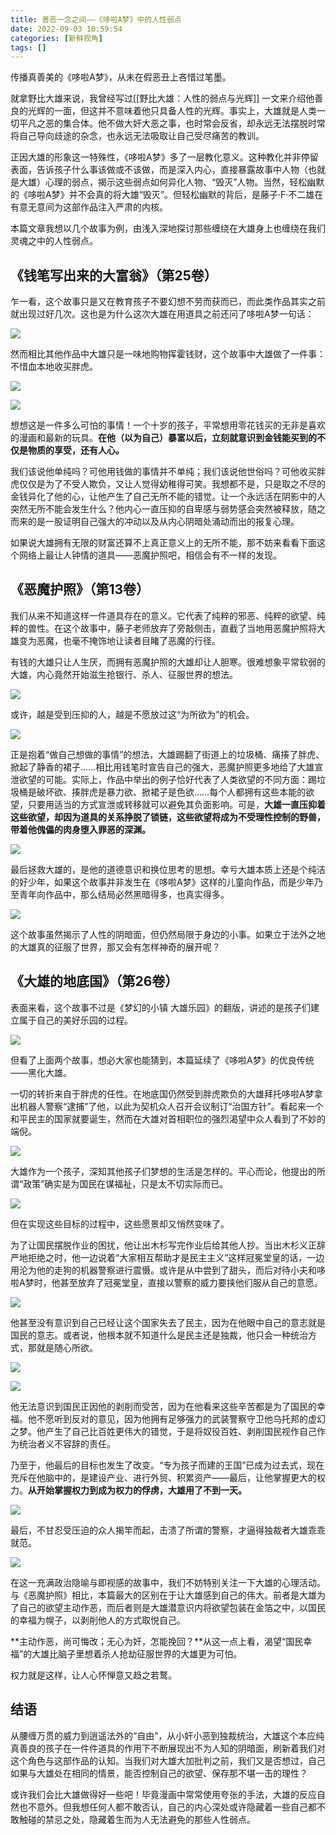 ```yaml
---
title: 善恶一念之间——《哆啦A梦》中的人性弱点
date: 2022-09-03 10:59:54
categories: [新鲜视角]
tags: []
---
```



传播真善美的《哆啦A梦》，从未在假恶丑上吝惜过笔墨。

就拿野比大雄来说，我曾经写过[[野比大雄：人性的弱点与光辉]] 一文来介绍他善良的光辉的一面，但这并不意味着他只具备人性的光辉。事实上，大雄就是人类一切平凡之恶的集合体。他不做大奸大恶之事，也时常会反省，却永远无法摆脱时常将自己导向歧途的杂念，也永远无法吸取让自己受尽痛苦的教训。

正因大雄的形象这一特殊性，《哆啦A梦》多了一层教化意义。这种教化并非停留表面，告诉孩子什么事该做或不该做，而是深入内心，直接暴露故事中人物（也就是大雄）心理的弱点，揭示这些弱点如何异化人物、“毁灭”人物。当然，轻松幽默的《哆啦A梦》并不会真的将大雄“毁灭”。但轻松幽默的背后，是藤子·F·不二雄在有意无意间为这部作品注入严肃的内核。

本篇文章我想以几个故事为例，由浅入深地探讨那些缠绕在大雄身上也缠绕在我们灵魂之中的人性弱点。

## 《钱笔写出来的大富翁》（第25卷）

乍一看，这个故事只是又在教育孩子不要幻想不劳而获而已，而此类作品其实之前就出现过好几次。这也是为什么这次大雄在用道具之前还问了哆啦A梦一句话：

![](https://pica.zhimg.com/80/v2-92bc075a27e208e434b6ad4bdec4a2b5_1440w.jpg?source=d16d100b)

然而相比其他作品中大雄只是一味地购物挥霍钱财，这个故事中大雄做了一件事：不惜血本地收买胖虎。

![](https://picx.zhimg.com/80/v2-9ccf1ae4c4eaf991bbef301f8dd35796_1440w.jpg?source=d16d100b)

![](https://picx.zhimg.com/80/v2-1d000eb9ebca63f62ac300490a6747e1_1440w.jpg?source=d16d100b)

想想这是一件多么可怕的事情！一个十岁的孩子，平常想用零花钱买的无非是喜欢的漫画和最新的玩具。**在他（以为自己）暴富以后，立刻就意识到金钱能买到的不仅是物质的享受，还有人心。**

我们该说他单纯吗？可他用钱做的事情并不单纯；我们该说他世俗吗？可他收买胖虎仅仅是为了不受人欺负，又让人觉得幼稚得可笑。我想都不是，只是取之不尽的金钱异化了他的心，让他产生了自己无所不能的错觉。让一个永远活在阴影中的人突然无所不能会发生什么？他内心一直压抑的自卑感与弱势感会突然被释放，随之而来的是一股证明自己强大的冲动以及从内心阴暗处涌动而出的报复心理。

如果说大雄拥有无限的财富还算不上真正意义上的无所不能，那不妨来看看下面这个网络上最让人钟情的道具——恶魔护照吧，相信会有不一样的发现。

## 《恶魔护照》（第13卷）

我们从来不知道这样一件道具存在的意义。它代表了纯粹的邪恶、纯粹的欲望、纯粹的兽性。在这个故事中，藤子老师放弃了旁敲侧击，直截了当地用恶魔护照将大雄变为恶魔，也毫不掩饰地让读者目睹了恶魔的行径。

有钱的大雄只让人生厌，而拥有恶魔护照的大雄却让人胆寒。很难想象平常软弱的大雄，内心竟然开始滋生抢银行、杀人、征服世界的想法。

![](https://pic4.zhimg.com/80/v2-7f3ebfb39065ffce9da8ceb97b727a31_1440w.jpg?source=d16d100b)

或许，越是受到压抑的人，越是不愿放过这“为所欲为”的机会。

![](https://pic1.zhimg.com/80/v2-4cfd5c1ea6a5ade40760e940190afcc3_1440w.jpg?source=d16d100b)

正是抱着“做自己想做的事情”的想法，大雄踢翻了街道上的垃圾桶、痛揍了胖虎、掀起了静香的裙子……相比用钱笔时宣告自己的强大，恶魔护照更多地给了大雄宣泄欲望的可能。实际上，作品中举出的例子恰好代表了人类欲望的不同方面：踢垃圾桶是破坏欲、揍胖虎是暴力欲、掀裙子是色欲……每个人都拥有这些本能的欲望，只要用适当的方式宣泄或转移就可以避免其负面影响。可是，**大雄一直压抑着这些欲望，却因为道具的关系挣脱了锁链，这些欲望将成为不受理性控制的野兽，带着他傀儡的肉身堕入罪恶的深渊。**

![](https://pic2.zhimg.com/80/v2-b1caea90b7b895bcd2816c2de147e5fa_1440w.jpg?source=d16d100b)

最后拯救大雄的，是他的道德意识和换位思考的思想。幸亏大雄本质上还是个纯洁的好少年，如果这个故事并非发生在《哆啦A梦》这样的儿童向作品，而是少年乃至青年向作品中，那么结局必然黑暗得多，也真实得多。

![](https://pic1.zhimg.com/80/v2-356eaab8ca00e6154f4483c25f70765b_1440w.jpg?source=d16d100b)

这个故事虽然揭示了人性的阴暗面，但仍然局限于身边的小事。如果立于法外之地的大雄真的征服了世界，那又会有怎样神奇的展开呢？

## 《大雄的地底国》（第26卷）

表面来看，这个故事不过是《梦幻的小镇 大雄乐园》的翻版，讲述的是孩子们建立属于自己的美好乐园的过程。

![](https://pic3.zhimg.com/80/v2-73f2a4f521c7facd4db85921b7e0245f_1440w.jpg?source=d16d100b)

但看了上面两个故事，想必大家也能猜到，本篇延续了《哆啦A梦》的优良传统——黑化大雄。

一切的转折来自于胖虎的任性。在地底国仍然受到胖虎欺负的大雄拜托哆啦A梦拿出机器人警察“逮捕”了他，以此为契机众人召开会议制订“治国方针”。看起来一个和平民主的国家就要诞生，然而在大雄对首相职位的强烈渴望中众人看到了不妙的端倪。

![](https://pic2.zhimg.com/80/v2-5341fba603001c66dd64782f1d9733db_1440w.jpg?source=d16d100b)

大雄作为一个孩子，深知其他孩子们梦想的生活是怎样的。平心而论，他提出的所谓“政策”确实是为国民在谋福祉，只是太不切实际而已。

![](https://pica.zhimg.com/80/v2-d96430c109a197f923628add9f6703e8_1440w.jpg?source=d16d100b)

但在实现这些目标的过程中，这些愿景却又悄然变味了。

为了让国民摆脱作业的困扰，他让出木杉写完作业后给其他人抄。当出木杉义正辞严地拒绝之时，他一边说着“大家相互帮助才是民主主义”这样冠冕堂皇的话，一边用沦为他的走狗的机器警察进行震慑。或许是从中尝到了甜头，而后对待小夫和哆啦A梦时，他甚至放弃了冠冕堂皇，直接以警察的威力要挟他们服从自己的意愿。

![](https://pica.zhimg.com/80/v2-84d1395fc6f412fce17139d7b9604a74_1440w.jpg?source=d16d100b)

他甚至没有意识到自己已经让这个国家失去了民主，因为在他眼中自己的意志就是国民的意志。或者说，他根本就不知道什么是民主还是独裁，他只会一种统治方式，那就是随心所欲。

![](https://pic3.zhimg.com/80/v2-cd3b8277e15e74d7a0ebe7bf38828662_1440w.jpg?source=d16d100b)

![](https://pic1.zhimg.com/80/v2-eedc56cc77fca337974aa93a6e05a68e_1440w.jpg?source=d16d100b)

他无法意识到国民正因他的剥削而受苦，因为在他看来这些辛苦都是为了国民的幸福。他不愿听到反对的意见，因为他拥有足够强力的武装警察守卫他乌托邦的虚幻之梦。他产生了自己比百姓更伟大的错觉，于是将奴役百姓、剥削国民视作自己作为统治者义不容辞的责任。

乃至于，他最后的目标也发生了改变。“专为孩子而建的王国”已成为过去式，现在充斥在他脑中的，是建设产业、进行外贸、积累资产——最后，让他掌握更大的权力。**从开始掌握权力到成为权力的俘虏，大雄用了不到一天。**

![](https://pic1.zhimg.com/80/v2-9853bdae65c63a0e6eaa25a427709389_1440w.jpg?source=d16d100b)

最后，不甘忍受压迫的众人揭竿而起，击溃了所谓的警察，才逼得独裁者大雄乖乖就范。

![](https://picx.zhimg.com/80/v2-d9b280b03c720de94191718759a256be_1440w.jpg?source=d16d100b)

在这一充满政治隐喻与即视感的故事中，我们不妨特别关注一下大雄的心理活动。与《恶魔护照》相比，本篇最大的区别在于让大雄感到自己的伟大。前者是大雄为了自己的欲望主动作恶，而后者则是大雄潜意识内将欲望包装在金箔之中，以国民的幸福为幌子，以剥削他人的方式取悦自己。

**主动作恶，尚可悔改；无心为奸，怎能挽回？**从这一点上看，渴望“国民幸福”的大雄比脑子里想着杀人抢劫征服世界的大雄更为可怕。

权力就是这样，让人心怀惮意又趋之若鹜。

## 结语

从腰缠万贯的威力到逍遥法外的“自由”，从小奸小恶到独裁统治，大雄这个本应纯真善良的孩子在一件件道具的作用下不断展现出不为人知的阴暗面，刷新着我们对这个角色与这部作品的认知。当我们对大雄大加批判之前，我们又是否想过，自己如果与大雄处在相同的情景，能否控制自己的欲望、保存那不堪一击的理性？

或许我们会比大雄做得好一些吧！毕竟漫画中常常使用夸张的手法，大雄的反应自然也不意外。但我想任何人都不敢否认，自己的内心深处或许隐藏着一些自己都不敢触碰的禁忌之处，隐藏着生而为人无法避免的那些人性弱点。